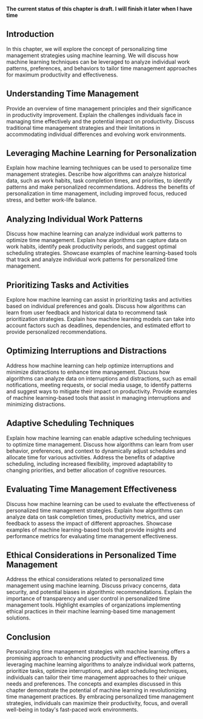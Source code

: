 **The current status of this chapter is draft. I will finish it later when I have time**

Introduction
------------

In this chapter, we will explore the concept of personalizing time management strategies using machine learning. We will discuss how machine learning techniques can be leveraged to analyze individual work patterns, preferences, and behaviors to tailor time management approaches for maximum productivity and effectiveness.

Understanding Time Management
-----------------------------

Provide an overview of time management principles and their significance in productivity improvement. Explain the challenges individuals face in managing time effectively and the potential impact on productivity. Discuss traditional time management strategies and their limitations in accommodating individual differences and evolving work environments.

Leveraging Machine Learning for Personalization
-----------------------------------------------

Explain how machine learning techniques can be used to personalize time management strategies. Describe how algorithms can analyze historical data, such as work habits, task completion times, and priorities, to identify patterns and make personalized recommendations. Address the benefits of personalization in time management, including improved focus, reduced stress, and better work-life balance.

Analyzing Individual Work Patterns
----------------------------------

Discuss how machine learning can analyze individual work patterns to optimize time management. Explain how algorithms can capture data on work habits, identify peak productivity periods, and suggest optimal scheduling strategies. Showcase examples of machine learning-based tools that track and analyze individual work patterns for personalized time management.

Prioritizing Tasks and Activities
---------------------------------

Explore how machine learning can assist in prioritizing tasks and activities based on individual preferences and goals. Discuss how algorithms can learn from user feedback and historical data to recommend task prioritization strategies. Explain how machine learning models can take into account factors such as deadlines, dependencies, and estimated effort to provide personalized recommendations.

Optimizing Interruptions and Distractions
-----------------------------------------

Address how machine learning can help optimize interruptions and minimize distractions to enhance time management. Discuss how algorithms can analyze data on interruptions and distractions, such as email notifications, meeting requests, or social media usage, to identify patterns and suggest ways to mitigate their impact on productivity. Provide examples of machine learning-based tools that assist in managing interruptions and minimizing distractions.

Adaptive Scheduling Techniques
------------------------------

Explain how machine learning can enable adaptive scheduling techniques to optimize time management. Discuss how algorithms can learn from user behavior, preferences, and context to dynamically adjust schedules and allocate time for various activities. Address the benefits of adaptive scheduling, including increased flexibility, improved adaptability to changing priorities, and better allocation of cognitive resources.

Evaluating Time Management Effectiveness
----------------------------------------

Discuss how machine learning can be used to evaluate the effectiveness of personalized time management strategies. Explain how algorithms can analyze data on task completion times, productivity metrics, and user feedback to assess the impact of different approaches. Showcase examples of machine learning-based tools that provide insights and performance metrics for evaluating time management effectiveness.

Ethical Considerations in Personalized Time Management
------------------------------------------------------

Address the ethical considerations related to personalized time management using machine learning. Discuss privacy concerns, data security, and potential biases in algorithmic recommendations. Explain the importance of transparency and user control in personalized time management tools. Highlight examples of organizations implementing ethical practices in their machine learning-based time management solutions.

Conclusion
----------

Personalizing time management strategies with machine learning offers a promising approach to enhancing productivity and effectiveness. By leveraging machine learning algorithms to analyze individual work patterns, prioritize tasks, optimize interruptions, and adapt scheduling techniques, individuals can tailor their time management approaches to their unique needs and preferences. The concepts and examples discussed in this chapter demonstrate the potential of machine learning in revolutionizing time management practices. By embracing personalized time management strategies, individuals can maximize their productivity, focus, and overall well-being in today's fast-paced work environments.
